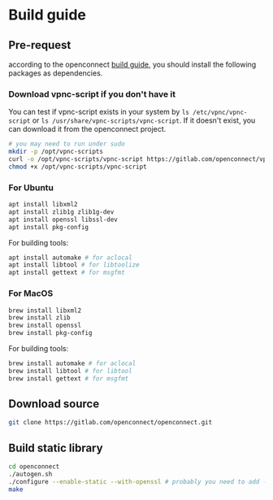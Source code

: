 # Build guide

## Pre-request

according to the openconnect [build guide](https://www.infradead.org/openconnect/building.html), you should install the following packages as dependencies.

### Download vpnc-script if you don't have it

You can test if vpnc-script exists in your system by `ls /etc/vpnc/vpnc-script` or `ls /usr/share/vpnc-scripts/vpnc-script`. If it doesn't exist, you can download it from the openconnect project.

```bash
# you may need to run under sudo
mkdir -p /opt/vpnc-scripts
curl -o /opt/vpnc-scripts/vpnc-script https://gitlab.com/openconnect/vpnc-scripts/raw/master/vpnc-script
chmod +x /opt/vpnc-scripts/vpnc-script
```

### For Ubuntu

```bash
apt install libxml2
apt install zlib1g zlib1g-dev
apt install openssl libssl-dev
apt install pkg-config
```

For building tools:

```bash
apt install automake # for aclocal
apt install libtool # for libtoolize
apt install gettext # for msgfmt
```

### For MacOS

```bash
brew install libxml2
brew install zlib
brew install openssl
brew install pkg-config
```

For building tools:

```bash
brew install automake # for aclocal
brew install libtool # for libtool
brew install gettext # for msgfmt
```

## Download source

```bash
git clone https://gitlab.com/openconnect/openconnect.git
```

## Build static library

```bash
cd openconnect
./autogen.sh
./configure --enable-static --with-openssl # probably you need to add --with-vpnc-script=/opt/vpnc-scripts/vpnc-script
make
```

